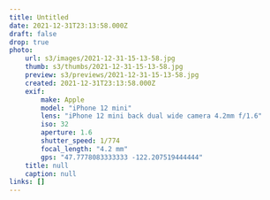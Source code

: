 ```yaml
---
title: Untitled
date: 2021-12-31T23:13:58.000Z
draft: false
drop: true
photo:
    url: s3/images/2021-12-31-15-13-58.jpg
    thumb: s3/thumbs/2021-12-31-15-13-58.jpg
    preview: s3/previews/2021-12-31-15-13-58.jpg
    created: 2021-12-31T23:13:58.000Z
    exif:
        make: Apple
        model: "iPhone 12 mini"
        lens: "iPhone 12 mini back dual wide camera 4.2mm f/1.6"
        iso: 32
        aperture: 1.6
        shutter_speed: 1/774
        focal_length: "4.2 mm"
        gps: "47.7778083333333 -122.207519444444"
    title: null
    caption: null
links: []
---
```

